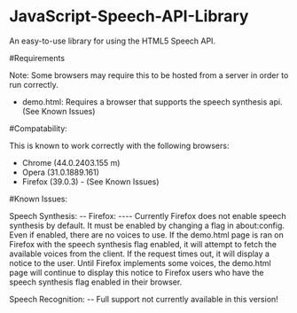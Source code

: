 # JavaScript-Speech-API-Library
An easy-to-use library for using the HTML5 Speech API.

#Requirements

Note: Some browsers may require this to be hosted from a server in order to run correctly.

- demo.html: Requires a browser that supports the speech synthesis api.  (See Known Issues)

#Compatability:

This is known to work correctly with the following browsers:
- Chrome  (44.0.2403.155 m)
- Opera   (31.0.1889.161)
- Firefox (39.0.3) - (See Known Issues)

#Known Issues:

Speech Synthesis:
-- Firefox:
---- Currently Firefox does not enable speech synthesis by default.  It must be enabled by changing a flag in about:config.
Even if enabled, there are no voices to use.  If the demo.html page is ran on Firefox with the speech synthesis flag enabled,
it will attempt to fetch the available voices from the client.  If the request times out, it will display a notice to the user.
Until Firefox implements some voices, the demo.html page will continue to display this notice to Firefox users who have the
speech synthesis flag enabled in their browser.

Speech Recognition:
-- Full support not currently available in this version!